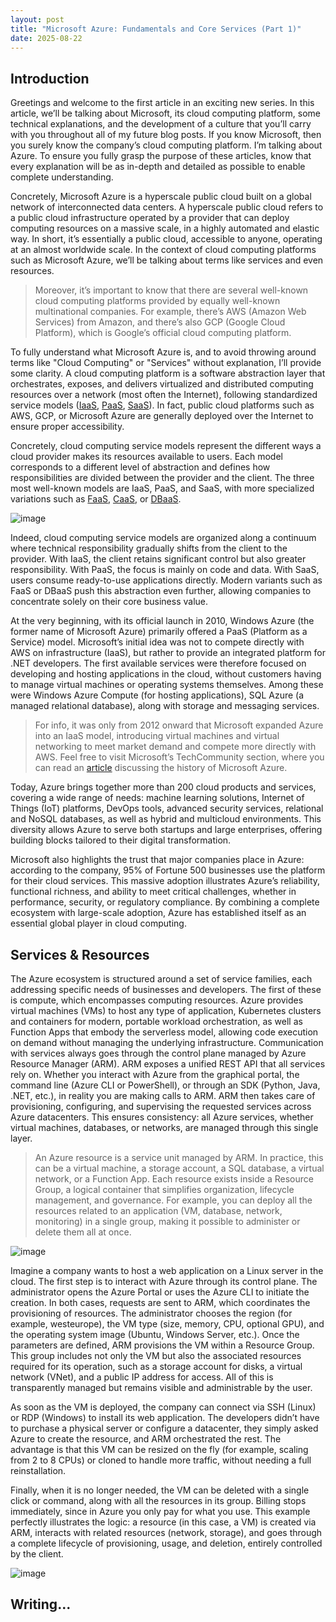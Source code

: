 ```yaml
---
layout: post
title: "Microsoft Azure: Fundamentals and Core Services (Part 1)"
date: 2025-08-22
---
```


## Introduction

Greetings and welcome to the first article in an exciting new series. In this article, we’ll be talking about Microsoft, its cloud computing platform, some technical explanations, and the development of a culture that you’ll carry with you throughout all of my future blog posts. If you know Microsoft, then you surely know the company’s cloud computing platform. I’m talking about Azure. To ensure you fully grasp the purpose of these articles, know that every explanation will be as in-depth and detailed as possible to enable complete understanding.

Concretely, Microsoft Azure is a hyperscale public cloud built on a global network of interconnected data centers. A hyperscale public cloud refers to a public cloud infrastructure operated by a provider that can deploy computing resources on a massive scale, in a highly automated and elastic way. In short, it’s essentially a public cloud, accessible to anyone, operating at an almost worldwide scale. In the context of cloud computing platforms such as Microsoft Azure, we’ll be talking about terms like services and even resources.

> Moreover, it’s important to know that there are several well-known cloud computing platforms provided by equally well-known multinational companies. For example, there’s AWS (Amazon Web Services) from Amazon, and there’s also GCP (Google Cloud Platform), which is Google’s official cloud computing platform.

To fully understand what Microsoft Azure is, and to avoid throwing around terms like "Cloud Computing" or "Services" without explanation, I’ll provide some clarity. A cloud computing platform is a software abstraction layer that orchestrates, exposes, and delivers virtualized and distributed computing resources over a network (most often the Internet), following standardized service models ([IaaS](https://azure.microsoft.com/en-us/resources/cloud-computing-dictionary/what-is-iaas), [PaaS](https://azure.microsoft.com/en-us/resources/cloud-computing-dictionary/what-is-paas), [SaaS](https://azure.microsoft.com/en-us/resources/cloud-computing-dictionary/what-is-saas)). In fact, public cloud platforms such as AWS, GCP, or Microsoft Azure are generally deployed over the Internet to ensure proper accessibility.

Concretely, cloud computing service models represent the different ways a cloud provider makes its resources available to users. Each model corresponds to a different level of abstraction and defines how responsibilities are divided between the provider and the client. The three most well-known models are IaaS, PaaS, and SaaS, with more specialized variations such as [FaaS](https://www.ibm.com/think/topics/faas), [CaaS](https://www.ibm.com/think/topics/containers-as-a-service), or [DBaaS](https://www.ibm.com/think/topics/dbaas).

![image](https://saberda.github.io/2017/09/28/Cloud-Service-Models/1.png)

Indeed, cloud computing service models are organized along a continuum where technical responsibility gradually shifts from the client to the provider. With IaaS, the client retains significant control but also greater responsibility. With PaaS, the focus is mainly on code and data. With SaaS, users consume ready-to-use applications directly. Modern variants such as FaaS or DBaaS push this abstraction even further, allowing companies to concentrate solely on their core business value.

At the very beginning, with its official launch in 2010, Windows Azure (the former name of Microsoft Azure) primarily offered a PaaS (Platform as a Service) model. Microsoft’s initial idea was not to compete directly with AWS on infrastructure (IaaS), but rather to provide an integrated platform for .NET developers. The first available services were therefore focused on developing and hosting applications in the cloud, without customers having to manage virtual machines or operating systems themselves. Among these were Windows Azure Compute (for hosting applications), SQL Azure (a managed relational database), along with storage and messaging services.

> For info, it was only from 2012 onward that Microsoft expanded Azure into an IaaS model, introducing virtual machines and virtual networking to meet market demand and compete more directly with AWS. Feel free to visit Microsoft’s TechCommunity section, where you can read an [article](https://techcommunity.microsoft.com/blog/educatordeveloperblog/the-history-of-microsoft-azure/3574204) discussing the history of Microsoft Azure.

Today, Azure brings together more than 200 cloud products and services, covering a wide range of needs: machine learning solutions, Internet of Things (IoT) platforms, DevOps tools, advanced security services, relational and NoSQL databases, as well as hybrid and multicloud environments. This diversity allows Azure to serve both startups and large enterprises, offering building blocks tailored to their digital transformation.

Microsoft also highlights the trust that major companies place in Azure: according to the company, 95% of Fortune 500 businesses use the platform for their cloud services. This massive adoption illustrates Azure’s reliability, functional richness, and ability to meet critical challenges, whether in performance, security, or regulatory compliance. By combining a complete ecosystem with large-scale adoption, Azure has established itself as an essential global player in cloud computing.

## Services & Resources

The Azure ecosystem is structured around a set of service families, each addressing specific needs of businesses and developers. The first of these is compute, which encompasses computing resources. Azure provides virtual machines (VMs) to host any type of application, Kubernetes clusters and containers for modern, portable workload orchestration, as well as Function Apps that embody the serverless model, allowing code execution on demand without managing the underlying infrastructure. Communication with services always goes through the control plane managed by Azure Resource Manager (ARM). ARM exposes a unified REST API that all services rely on. Whether you interact with Azure from the graphical portal, the command line (Azure CLI or PowerShell), or through an SDK (Python, Java, .NET, etc.), in reality you are making calls to ARM. ARM then takes care of provisioning, configuring, and supervising the requested services across Azure datacenters. This ensures consistency: all Azure services, whether virtual machines, databases, or networks, are managed through this single layer.

> An Azure resource is a service unit managed by ARM. In practice, this can be a virtual machine, a storage account, a SQL database, a virtual network, or a Function App. Each resource exists inside a Resource Group, a logical container that simplifies organization, lifecycle management, and governance. For example, you can deploy all the resources related to an application (VM, database, network, monitoring) in a single group, making it possible to administer or delete them all at once.

![image](https://learn.microsoft.com/en-us/azure/azure-resource-manager/management/media/overview/consistent-management-layer.png)

Imagine a company wants to host a web application on a Linux server in the cloud. The first step is to interact with Azure through its control plane. The administrator opens the Azure Portal or uses the Azure CLI to initiate the creation. In both cases, requests are sent to ARM, which coordinates the provisioning of resources. The administrator chooses the region (for example, westeurope), the VM type (size, memory, CPU, optional GPU), and the operating system image (Ubuntu, Windows Server, etc.). Once the parameters are defined, ARM provisions the VM within a Resource Group. This group includes not only the VM but also the associated resources required for its operation, such as a storage account for disks, a virtual network (VNet), and a public IP address for access. All of this is transparently managed but remains visible and administrable by the user.

As soon as the VM is deployed, the company can connect via SSH (Linux) or RDP (Windows) to install its web application. The developers didn’t have to purchase a physical server or configure a datacenter, they simply asked Azure to create the resource, and ARM orchestrated the rest. The advantage is that this VM can be resized on the fly (for example, scaling from 2 to 8 CPUs) or cloned to handle more traffic, without needing a full reinstallation.

Finally, when it is no longer needed, the VM can be deleted with a single click or command, along with all the resources in its group. Billing stops immediately, since in Azure you only pay for what you use. This example perfectly illustrates the logic: a resource (in this case, a VM) is created via ARM, interacts with related resources (network, storage), and goes through a complete lifecycle of provisioning, usage, and deletion, entirely controlled by the client.

![image](https://markswinkels.nl/wp-content/uploads/2016/06/2016-06-30_11h02_44.png)

## Writing...
